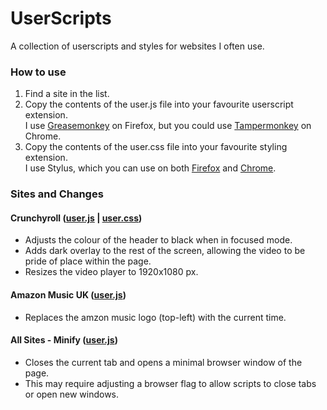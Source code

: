 [gs-firefox]: https://addons.mozilla.org/en-US/firefox/addon/greasemonkey/
[gs-chrome]: https://chrome.google.com/webstore/detail/tampermonkey/dhdgffkkebhmkfjojejmpbldmpobfkfo
[st-firefox]: https://addons.mozilla.org/en-US/firefox/addon/styl-us/
[st-chrome]: https://chrome.google.com/webstore/detail/stylus/clngdbkpkpeebahjckkjfobafhncgmne/
# UserScripts
A collection of userscripts and styles for websites I often use.

### How to use
1. Find a site in the list.
2. Copy the contents of the user.js file into your favourite userscript extension.  
I use [Greasemonkey][gs-firefox] on Firefox, but you could use [Tampermonkey][gs-chrome] on Chrome.
3. Copy the contents of the user.css file into your favourite styling extension.  
I use Stylus, which you can use on both [Firefox][st-firefox] and [Chrome][st-chrome].

### Sites and Changes
#### Crunchyroll  ([user.js](../../raw/master/crunchyroll.user.js) | [user.css](../../raw/master/crunchyroll.user.css))  
+ Adjusts the colour of the header to black when in focused mode.
+ Adds dark overlay to the rest of the screen, allowing the video to be pride of place within the page.
+ Resizes the video player to 1920x1080 px.

#### Amazon Music UK ([user.js](../../raw/master/aznmusic.user.js))
+ Replaces the amzon music logo (top-left) with the current time.

#### All Sites - Minify ([user.js](../../raw/master/minify.user.js))
+ Closes the current tab and opens a minimal browser window of the page.
+ This may require adjusting a browser flag to allow scripts to close tabs or open new windows.
